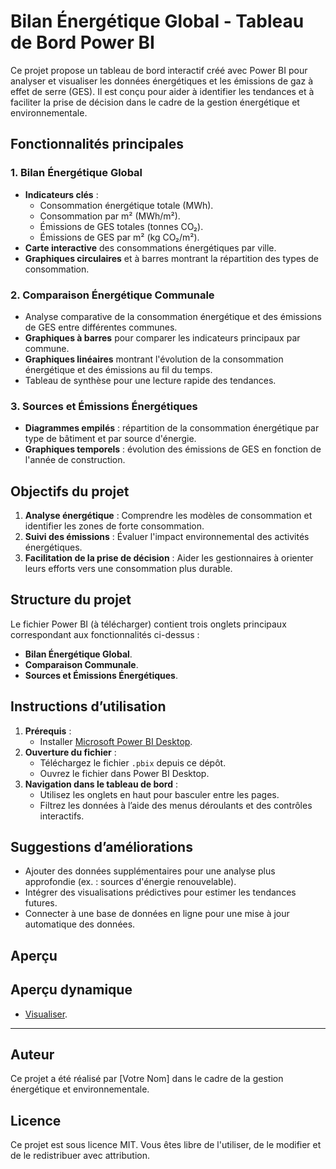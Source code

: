 
# Bilan Énergétique Global - Tableau de Bord Power BI

Ce projet propose un tableau de bord interactif créé avec Power BI pour analyser et visualiser les données énergétiques et les émissions de gaz à effet de serre (GES). Il est conçu pour aider à identifier les tendances et à faciliter la prise de décision dans le cadre de la gestion énergétique et environnementale.

## Fonctionnalités principales

### 1. **Bilan Énergétique Global**
- **Indicateurs clés** :
  - Consommation énergétique totale (MWh).
  - Consommation par m² (MWh/m²).
  - Émissions de GES totales (tonnes CO₂).
  - Émissions de GES par m² (kg CO₂/m²).
- **Carte interactive** des consommations énergétiques par ville.
- **Graphiques circulaires** et à barres montrant la répartition des types de consommation.

### 2. **Comparaison Énergétique Communale**
- Analyse comparative de la consommation énergétique et des émissions de GES entre différentes communes.
- **Graphiques à barres** pour comparer les indicateurs principaux par commune.
- **Graphiques linéaires** montrant l'évolution de la consommation énergétique et des émissions au fil du temps.
- Tableau de synthèse pour une lecture rapide des tendances.

### 3. **Sources et Émissions Énergétiques**
- **Diagrammes empilés** : répartition de la consommation énergétique par type de bâtiment et par source d'énergie.
- **Graphiques temporels** : évolution des émissions de GES en fonction de l'année de construction.

## Objectifs du projet
1. **Analyse énergétique** : Comprendre les modèles de consommation et identifier les zones de forte consommation.
2. **Suivi des émissions** : Évaluer l'impact environnemental des activités énergétiques.
3. **Facilitation de la prise de décision** : Aider les gestionnaires à orienter leurs efforts vers une consommation plus durable.

## Structure du projet
Le fichier Power BI (à télécharger) contient trois onglets principaux correspondant aux fonctionnalités ci-dessus :
- **Bilan Énergétique Global**.
- **Comparaison Communale**.
- **Sources et Émissions Énergétiques**.

## Instructions d’utilisation
1. **Prérequis** :
   - Installer [Microsoft Power BI Desktop](https://powerbi.microsoft.com/).
2. **Ouverture du fichier** :
   - Téléchargez le fichier `.pbix` depuis ce dépôt.
   - Ouvrez le fichier dans Power BI Desktop.
3. **Navigation dans le tableau de bord** :
   - Utilisez les onglets en haut pour basculer entre les pages.
   - Filtrez les données à l’aide des menus déroulants et des contrôles interactifs.

## Suggestions d’améliorations
- Ajouter des données supplémentaires pour une analyse plus approfondie (ex. : sources d'énergie renouvelable).
- Intégrer des visualisations prédictives pour estimer les tendances futures.
- Connecter à une base de données en ligne pour une mise à jour automatique des données.

## Aperçu

## Aperçu dynamique
-  [Visualiser]([https://app.powerbi.com/groups/me/apps/b0350e00-5f05-48df-88fd-7e5ea7a1347c/reports/c228b5ac-c6f8-4da2-8023-b7948545dc60/e1caff79acbb0aec4101?ctid=a51a6642-5911-4306-a13c-f4731ab9c63f&experience=power-bi).


---

## Auteur
Ce projet a été réalisé par [Votre Nom] dans le cadre de la gestion énergétique et environnementale.

## Licence
Ce projet est sous licence MIT. Vous êtes libre de l'utiliser, de le modifier et de le redistribuer avec attribution.
